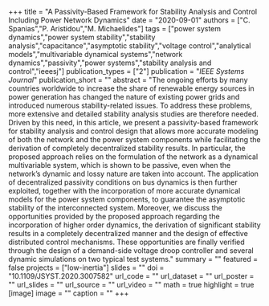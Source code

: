 +++
title = "A Passivity-Based Framework for Stability Analysis and Control Including Power Network Dynamics"
date = "2020-09-01"
authors = ["C. Spanias","P. Aristidou","M. Michaelides"]
tags = ["power system dynamics","power system stability","stability analysis","capacitance","asymptotic stability","voltage control","analytical models","multivariable dynamical systems","network dynamics","passivity","power systems","stability analysis and control","ieeesj"]
publication_types = ["2"]
publication = "_IEEE Systems Journal_"
publication_short = ""
abstract = "The ongoing efforts by many countries worldwide to increase the share of renewable energy sources in power generation has changed the nature of existing power grids and introduced numerous stability-related issues. To address these problems, more extensive and detailed stability analysis studies are therefore needed. Driven by this need, in this article, we present a passivity-based framework for stability analysis and control design that allows more accurate modeling of both the network and the power system components while facilitating the derivation of completely decentralized stability results. In particular, the proposed approach relies on the formulation of the network as a dynamical multivariable system, which is shown to be passive, even when the network’s dynamic and lossy nature are taken into account. The application of decentralized passivity conditions on bus dynamics is then further exploited, together with the incorporation of more accurate dynamical models for the power system components, to guarantee the asymptotic stability of the interconnected system. Moreover, we discuss the opportunities provided by the proposed approach regarding the incorporation of higher order dynamics, the derivation of significant stability results in a completely decentralized manner and the design of effective distributed control mechanisms. These opportunities are finally verified through the design of a demand-side voltage droop controller and several dynamic simulations on two typical test systems."
summary = ""
featured = false
projects = ["low-inertia"]
slides = ""
doi = "10.1109/JSYST.2020.3007582"
url_code = ""
url_dataset = ""
url_poster = ""
url_slides = ""
url_source = ""
url_video = ""
math = true
highlight = true
[image]
image = ""
caption = ""
+++

